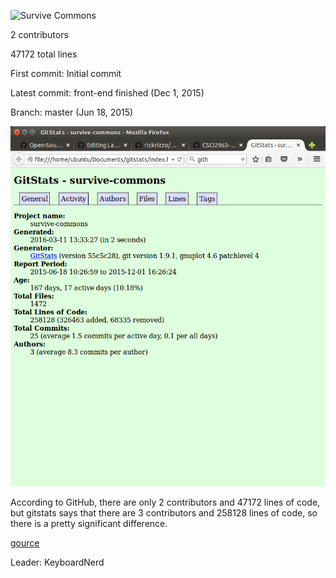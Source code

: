 ![Survive Commons](https://github.com/KeyboardNerd/survive-commons.git)

2 contributors

47172 total lines

First commit: Initial commit

Latest commit: front-end finished (Dec 1, 2015)

Branch: master (Jun 18, 2015)

![gitstats](https://github.com/harrij15/Lab6/blob/master/survivecommonsgitstats.png)

According to GitHub, there are only 2 contributors and 47172 lines of code, but gitstats says that there are 3 contributors
and 258128 lines of code, so there is a pretty significant difference.

[gource](https://www.youtube.com/watch?v=XDeZGQJjZIs&feature=youtu.be)

Leader: KeyboardNerd
